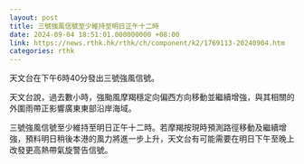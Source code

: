 ```yaml
---
layout: post
title: 三號強風信號至少維持至明日正午十二時
date: 2024-09-04 18:51:01.000000000 +08:00
link: https://news.rthk.hk/rthk/ch/component/k2/1769113-20240904.htm
categories: rthk
---
```


天文台在下午6時40分發出三號強風信號。

天文台說，過去數小時，強颱風摩羯穩定向偏西方向移動並繼續增強，與其相關的外圍雨帶正影響廣東東部沿岸海域。

三號強風信號至少維持至明日正午十二時。若摩羯按現時預測路徑移動及繼續增強，預料明日稍後本港的風力將進一步上升，天文台有可能需要在明日下午至晚上改發更高熱帶氣旋警告信號。
